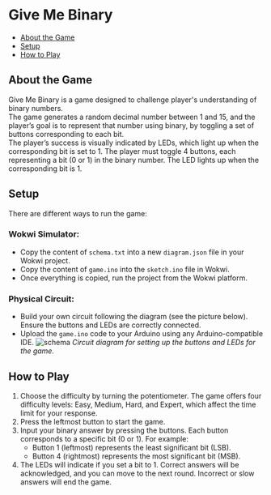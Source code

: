 # Give Me Binary

- [About the Game](#about-the-game)  
- [Setup](#setup)  
- [How to Play](#how-to-play)  

## About the Game
Give Me Binary is a game designed to challenge player's understanding of binary numbers.  
The game generates a random decimal number between 1 and 15, and the player’s goal is to represent that number using binary, by toggling a set of buttons corresponding to each bit.  
The player’s success is visually indicated by LEDs, which light up when the corresponding bit is set to 1.
The player must toggle 4 buttons, each representing a bit (0 or 1) in the binary number. The LED lights up when the corresponding bit is 1.

## Setup
There are different ways to run the game:

### Wokwi Simulator:
- Copy the content of `schema.txt` into a new `diagram.json` file in your Wokwi project.
- Copy the content of `game.ino` into the `sketch.ino` file in Wokwi.
- Once everything is copied, run the project from the Wokwi platform.

### Physical Circuit:
- Build your own circuit following the diagram (see the picture below). Ensure the buttons and LEDs are correctly connected.
- Upload the `game.ino` code to your Arduino using any Arduino-compatible IDE.
![schema](https://github.com/user-attachments/assets/91a0a092-70a2-438e-bb69-d514eb459502)
*Circuit diagram for setting up the buttons and LEDs for the game.*

## How to Play
1. Choose the difficulty by turning the potentiometer. The game offers four difficulty levels: Easy, Medium, Hard, and Expert, which affect the time limit for your response.
2. Press the leftmost button to start the game.
3. Input your binary answer by pressing the buttons. Each button corresponds to a specific bit (0 or 1). For example:
   - Button 1 (leftmost) represents the least significant bit (LSB).
   - Button 4 (rightmost) represents the most significant bit (MSB).
4. The LEDs will indicate if you set a bit to 1. Correct answers will be acknowledged, and you can move to the next round. Incorrect or slow answers will end the game.


